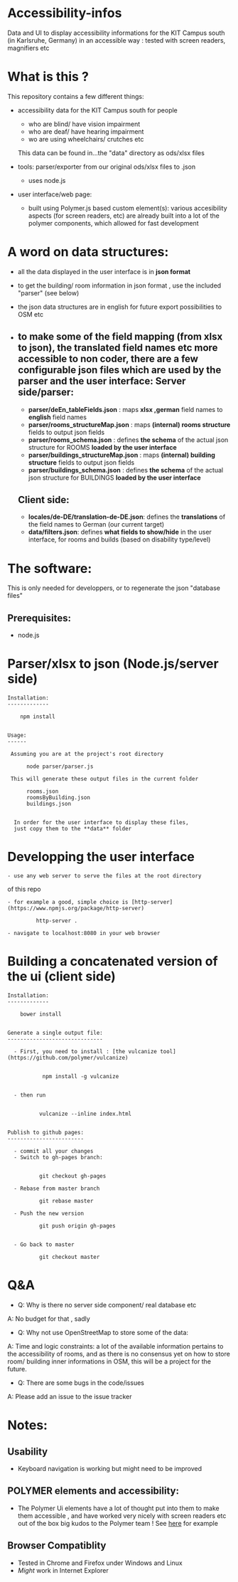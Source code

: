 Accessibility-infos
===================

Data and UI to display accessibility informations for the KIT Campus south
(in Karlsruhe, Germany) in an accessible way : tested with screen readers, magnifiers etc


What is this ?
==============

This repository contains a few different things:
- accessibility data for the KIT Campus south for people 
  - who are blind/ have vision impairment
  - who are deaf/  have hearing impairment
  - wo are using wheelchairs/ crutches etc

  This data can be found in...the "data" directory as ods/xlsx files

- tools: parser/exporter from our original ods/xlsx files to .json
  * uses node.js

- user interface/web page:
  * built using Polymer.js based custom element(s): various accesibility 
aspects (for screen readers, etc) are already built into a lot of the polymer
components, which allowed for fast development


A word on data structures:
==========================

  - all the data displayed in the user interface is in **json format**
  - to get the building/ room information in json format , use the 
  included "parser" (see below)
  - the json data structures are in english for future export possibilities to OSM etc
  - to make some of the field mapping (from xlsx to json), the translated field names etc more 
accessible to non coder, there are a few configurable json files which are used by the parser and 
the user interface:
    Server side/parser:
    -------------------
    * **parser/deEn_tableFields.json**        : maps **xlsx ,german** field names  to **english** field names
    * **parser/rooms_structureMap.json**      : maps **(internal) rooms structure** fields to output json fields
    * **parser/rooms_schema.json**            : defines **the schema** of the actual json structure for ROOMS **loaded by the user interface**
    * **parser/buildings_structureMap.json**  : maps **(internal) building structure** fields to output json fields 
    * **parser/buildings_schema.json**        : defines **the schema** of the actual json structure for BUILDINGS **loaded by the user interface**

    Client side:
    ------------
    * **locales/de-DE/translation-de-DE.json**: defines the **translations** of the field names to German (our current target)
    * **data/filters.json**: defines **what fields to show/hide** in the user interface, for rooms and builds (based on disability type/level)


The software:
=============

  This is only needed for developpers, or to regenerate the json "database files"

  Prerequisites:
  -------------

  - node.js


  Parser/xlsx to json (Node.js/server side)
  =========================================


    Installation:
    -------------

        npm install


    Usage:
    ------

     Assuming you are at the project's root directory

          node parser/parser.js

     This will generate these output files in the current folder

          rooms.json
          roomsByBuilding.json
          buildings.json
          

      In order for the user interface to display these files,
      just copy them to the **data** folder
    
  
  Developping the user interface
  ==============================

    - use any web server to serve the files at the root directory
of this repo

    - for example a good, simple choice is [http-server](https://www.npmjs.org/package/http-server)

             http-server .

    - navigate to localhost:8080 in your web browser 



  Building a concatenated version of the ui (client side)
  =======================================================

    Installation:
    -------------

        bower install


    Generate a single output file:
    ------------------------------

      - First, you need to install : [the vulcanize tool](https://github.com/polymer/vulcanize)


               npm install -g vulcanize

  
      - then run


              vulcanize --inline index.html


    Publish to github pages:
    ------------------------

      - commit all your changes
      - Switch to gh-pages branch:


              git checkout gh-pages

      - Rebase from master branch
    
              git rebase master

      - Push the new version

              git push origin gh-pages


      - Go back to master

              git checkout master
        

Q&A
===

- Q: Why is there no server side component/  real database etc

 A: No budget for that , sadly

- Q: Why not use OpenStreetMap to store some of the data:

 A: Time and logic constraints: a lot of the available information pertains
to the accessibility of rooms, and as there is no consensus yet on how to 
store room/ building inner informations in OSM, this will be a project for the future.

- Q: There are some bugs in the code/issues

 A: Please add an issue to the issue tracker


Notes:
====== 

Usability
-------------

  - Keyboard navigation is working but might need to be improved

POLYMER elements and accessibility:
------------------------------------

  - The Polymer Ui elements have a lot of thought put into them to make them accessible , and have worked very nicely with screen readers etc out of the box big kudos to the Polymer team !
  See [here](https://github.com/Polymer/paper-button/issues/23) for example


Browser Compatiblity
------------------------------

 - Tested in Chrome and Firefox under Windows and Linux
 - *Might* work in Internet Explorer

   
